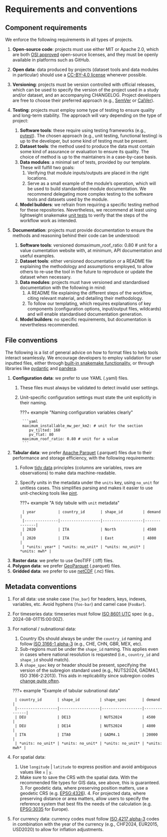 # Requirements and conventions

## Component requirements

We enforce the following requirements in all types of projects.

1. **Open-source code**: projects must use either MIT or Apache 2.0, which are both [OSI approved](https://opensource.org/licenses) open-source licenses, and they must be openly available in platforms such as GitHub.
2. **Open data**: data produced by projects (dataset tools and data modules in particular) should use a [CC-BY-4.0 license](https://creativecommons.org/licenses/by/4.0/) whenever possible.
3. **Versioning**: projects must be version controlled with official releases, which can be used to specify the version of the project used in a study and/or dataset, and an accompanying CHANGELOG. Project developers are free to choose their preferred approach (e.g., [SemVer](https://semver.org/) or [CalVer](https://calver.org/)).
4. **Testing**: projects must employ some type of testing to ensure quality and long-term stability. The approach will vary depending on the type of project:

    1. **Software tools**: these require using testing frameworks (e.g., [pytest](https://docs.pytest.org/en/stable/)). The chosen approach (e.g., unit testing, functional testing) is up to the developer, but some kind of testing must be present.
    2. **Dataset tools**: the method used to produce the data must contain some kind of assurance or evaluation to ensure its quality. The choice of method is up to the maintainers in a case-by-case basis.
    3. **Data modules**: a minimal set of tests, provided by our template. These will fulfill two goals:
        1. Verifying that module inputs/outputs are placed in the right locations.
        2. Serve as a small example of the module’s operation, which will be used to build standardised module documentation. We recommend delegating more complex testing to the software tools and datasets used by the module.
    4. **Model builders**: we refrain from requiring a specific testing method for these repositories. Nevertheless, we recommend at least using lightweight snakemake [unit tests](https://snakemake.readthedocs.io/en/stable/snakefiles/testing.html) to verify that the steps of the workflow work as intended.

5. **Documentation**: projects must provide documentation to ensure the methods and reasoning behind their code can be understood:
    1. **Software tools**: versioned domaximum_roof_ratio: 0.80 # unit for a value cumentation website with, at minimum, API documentation and useful examples.
    2. **Dataset tools**: either versioned documentation or a README file explaining the methodology and assumptions employed, to allow others to re-use the tool in the future to reproduce or update the dataset when necessary.
    3. **Data modules**: projects must have versioned and standardised documentation with the following in mind:
        1. A README file explaining the different steps of the workflow, citing relevant material, and detailing their methodology.
        2. To follow our templating, which requires explanations of key components (configuration options, input/output files, wildcards) and will enable standardised documentation generation.
    4. **Model builders**: no specific requirements, but documentation is nevertheless recommended.

## File conventions

The following is a list of general advice on how to format files to help tools interact seamlessly. We encourage developers to employ validation for user inputted files, either through [built-in snakemake functionality](https://snakemake.readthedocs.io/en/stable/snakefiles/configuration.html#validation), or through libraries like [pydantic](https://docs.pydantic.dev/latest/) and [pandera](https://pandera.readthedocs.io/en/stable/).

1. **Configuration data**: we prefer to use YAML (.yaml) files.
    1. These files must always be validated to detect invalid user settings.
    2. Unit-specific configuration settings must state the unit explicitly in their naming.

        ???+ example "Naming configuration variables clearly"

            ```yaml
            maximum_installable_mw_per_km2: # unit for the section
               pv_tilted: 160
               pv_flat: 80
            maximum_roof_ratio: 0.80 # unit for a value
            ```

2. **Tabular data**: we prefer [Apache Parquet](https://parquet.apache.org/) (.parquet) files due to their performance and storage efficiency, with the following requirements:
    1. Follow [tidy data](https://vita.had.co.nz/papers/tidy-data.pdf) principles (columns are variables, rows are observations) to make data machine-readable.
    2. Specify units in the metadata under the `units` key, using `no_unit` for unitless cases. This simplifies parsing and makes it easier to use unit-checking tools like [pint](https://pint.readthedocs.io/en/stable/).

        ???+ example "A tidy tabule with `unit` metadata"

            | year          | country_id       | shape_id         | demand       |
            |---------------|------------------|------------------|--------------|
            | 2020          | ITA              | North            | 4500         |
            | 2020          | ITA              | East             | 4800         |
            | *units: year* | *units: no_unit* | *units: no_unit* | *units: mwh* |

3. **Raster data**: we prefer to use GeoTIFF (.tiff) files.
4. **Polygon data**: we prefer [GeoParquet](https://geoparquet.org/) (.parquet) files.
5. **Gridded data**: we prefer to use [netCDF](https://www.unidata.ucar.edu/software/netcdf/) (.nc) files.

## Metadata conventions

1. For all data: use snake case (`foo_bar`) for headers, keys, indexes, variables, etc. Avoid hyphens (`foo-bar`) and camel case (`FooBar`).
2. For timeseries data: timeseries must follow [ISO 8601 UTC](https://en.wikipedia.org/wiki/ISO_8601) spec (e.g., 2024-08-01T15:00:00Z).
3. For national / subnational data:
    1. Country IDs should always be under the `country_id` naming and follow [ISO 3166-1 alpha-3](https://en.wikipedia.org/wiki/ISO_3166-1_alpha-3) (e.g., CHE, CHN, GBR, MEX, etc).
    2. Sub-regions must be under the `shape_id` naming. This applies even in cases where national resolution is requested (i.e., `country_id`  and `shape_id` should match).
    3. A `shape_spec` key or header should be present, specifying the version of the subregion standard used (e.g., NUTS2024, GADM4.1, ISO 3166-2:2013). This aids in replicability since subregion codes [change quite often](https://ec.europa.eu/eurostat/web/nuts/history).

    ???+ example "Example of tabular subnational data"

        | country_id       | shape_id         | shape_spec       | demand       |
        |------------------|------------------|------------------|--------------|
        | DEU              | DE13             | NUTS2024         | 4500         |
        | DEU              | DE14             | NUTS2024         | 4800         |
        | ITA              | ITA0             | GADM4.1          | 20000        |
        | *units: no_unit* | *units: no_unit* | *units: no_unit* | *units: mwh* |

4. For spatial data:
    1. Use `longitude` | `latitude` to express position and avoid ambiguous values like `x` | `y`.
    2. Make sure to save the CRS with the spatial data. With the recommended file types for GIS data, see above, this is guaranteed.
        3. For geodetic data, where preserving position matters, use a geodetic CRS (e.g. [EPSG:4326](https://epsg.io/4326)).
        4. For projected data, where preserving distance or area matters, allow users to specify the reference system that best fits the needs of the calculation (e.g. [EPSG:3035](https://epsg.io/3035) for Europe).
5. For currency data: currency codes must follow [ISO 4217 alpha-3](https://en.wikipedia.org/wiki/ISO_4217) codes in combination with the year of the currency (e.g., CHF2024, EUR2015, USD2020) to allow for inflation adjustments.
